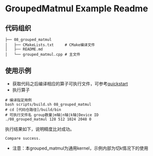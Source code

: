 # GroupedMatmul Example Readme
## 代码组织
```
├── 08_grouped_matmul
│   ├── CMakeLists.txt     # CMake编译文件
│   ├── README.md
│   └── grouped_matmul.cpp # 主文件
```
## 使用示例
- 获取代码之后编译相应的算子可执行文件，可参考[quickstart](../../docs/quickstart.md#算子编译)
- 执行算子
```
# 编译指定用例
bash scripts/build.sh 08_grouped_matmul
# cd [代码仓路径]/build/bin
# 可执行文件名 group数量|m轴|n轴|k轴|Device ID
./08_grouped_matmul 128 512 1024 2048 0
```
执行结果如下，说明精度比对成功。
```
Compare success.
```
- 注意：本grouped_matmul为通用kernel，示例内部为切k情况下的使用